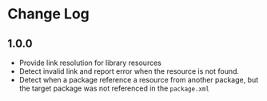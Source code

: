 # Change Log

## 1.0.0

- Provide link resolution for library resources
- Detect invalid link and report error when the resource is not found.
- Detect when a package reference a resource from another package, but the target package was not referenced in the `package.xml`

